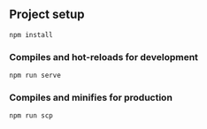 ## Project setup
```
npm install
```

### Compiles and hot-reloads for development
```
npm run serve
```

### Compiles and minifies for production
```
npm run scp
```

